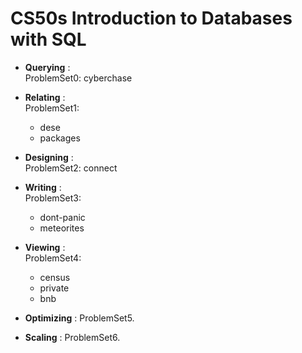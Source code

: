 # CS50s Introduction to Databases with SQL

- **Querying** : <br>
ProblemSet0: cyberchase
  
- **Relating** : <br>
ProblemSet1: <br>
  - dese
  - packages
  
- **Designing** : <br>
ProblemSet2: connect
  
- **Writing** : <br>
ProblemSet3: <br>
  - dont-panic
  - meteorites
 
- **Viewing** : <br>
ProblemSet4: <br>
  - census
  - private
  - bnb
 
- **Optimizing** : ProblemSet5.
  
- **Scaling** : ProblemSet6.


